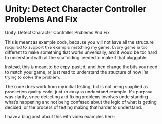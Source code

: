 # Unity: Detect Character Controller Problems And Fix

Unity: Detect Character Controller Problems And Fix

This is meant as example code, because you will not have all the structure required to support this example matching my game.  Every game is too different to make something that works unverisally, and it would be too hard to understand with all the scaffolding needed to make it that pluggable.

Instead, this is meant to be copy-pasted, and then change the bits you need to match your game, or just read to understand the structure of how I'm trying to solve the problem.

The code does work from my initial testing, but is not being supplied as production quality code, just an easy to understand example.  It's purpose was clarity, since detecting and fixing problems involves understanding what's happening and not being confused about the logic of what is getting decided, or the process of testing making that harder to understand.

I have a blog post about this with video examples here: 
